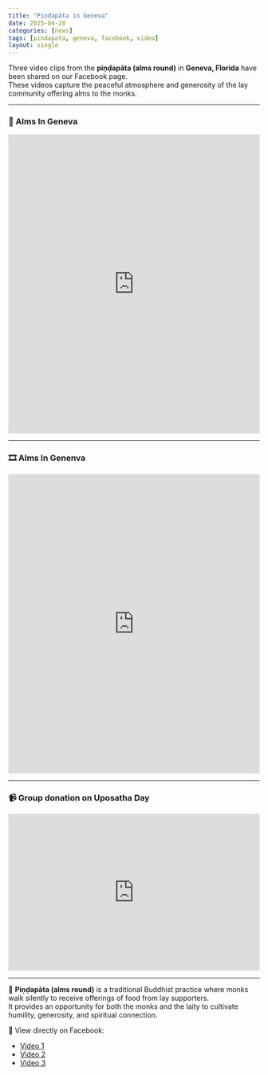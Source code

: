 ```yaml
---
title: "Piṇḍapāta in Geneva"
date: 2025-04-28
categories: [news]
tags: [pindapata, geneva, facebook, video]
layout: single
---
```


Three video clips from the **piṇḍapāta (alms round)** in **Geneva, Florida** have been shared on our Facebook page.  
These videos capture the peaceful atmosphere and generosity of the lay community offering alms to the monks.

---

### 🎥 Alms In Geneva

<div class="video-container">
  <iframe src="https://www.facebook.com/plugins/video.php?href=https%3A%2F%2Fweb.facebook.com%2Freel%2F1432724058085973%2F&show_text=false&width=360"
          width="100%" height="600" scrolling="no" frameborder="0"
          allowfullscreen="true"
          allow="autoplay; clipboard-write; encrypted-media; picture-in-picture; web-share">
  </iframe>
</div>

---

### 🎞️ Alms In Genenva

<div class="video-container">
  <iframe src="https://www.facebook.com/plugins/video.php?href=https%3A%2F%2Fweb.facebook.com%2Freel%2F1075143497770350%2F&show_text=false&width=360"
          width="100%" height="600" scrolling="no" frameborder="0"
          allowfullscreen="true"
          allow="autoplay; clipboard-write; encrypted-media; picture-in-picture; web-share">
  </iframe>
</div>

---

### 📹 Group donation on Uposatha Day

<div class="video-container-landscape">
  <iframe src="https://www.facebook.com/plugins/video.php?href=https%3A%2F%2Fweb.facebook.com%2F100034926197169%2Fvideos%2Fpcb.1420777702429756%2F566112913263123%2F&show_text=false&width=560"
          width="100%" height="315" scrolling="no" frameborder="0"
          allowfullscreen="true"
          allow="autoplay; clipboard-write; encrypted-media; picture-in-picture; web-share">
  </iframe>
</div>

---

🙏 **Piṇḍapāta (alms round)** is a traditional Buddhist practice where monks walk silently to receive offerings of food from lay supporters.  
It provides an opportunity for both the monks and the laity to cultivate humility, generosity, and spiritual connection.

📘 View directly on Facebook:  
- [Video 1](https://web.facebook.com/reel/1432724058085973)  
- [Video 2](https://web.facebook.com/reel/1075143497770350)  
- [Video 3](https://web.facebook.com/100034926197169/videos/pcb.1420777702429756/566112913263123)
